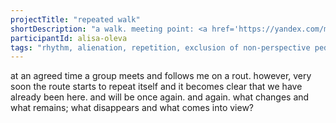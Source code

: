 ```yaml
---
projectTitle: "repeated walk"
shortDescription: "a walk. meeting point: <a href='https://yandex.com/maps/157/minsk/?ll=27.557962%2C53.916684&mode=search&sll=27.557203%2C53.917272&sspn=0.002135%2C0.000888&text=53.9169558%2C%2027.556858&z=18' target='_blank'>(53.9169558, 27.5568558)</a>"
participantId: alisa-oleva
tags: "rhythm, alienation, repetition, exclusion of non-perspective pedestrians, coincidance, contingency, dispersed collectivity, exploitation of hidden motivation, h o o o o o o w w w w w l, joy acceleration, protocols of self-organisation, quick knowledge, social choreography, sports interest"
---
```


at an agreed time a group meets and follows me on a rout. however, very soon the route starts to repeat itself and it becomes clear that we have already been here. and will be once again. and again. what changes and what remains; what disappears and what comes into view?
